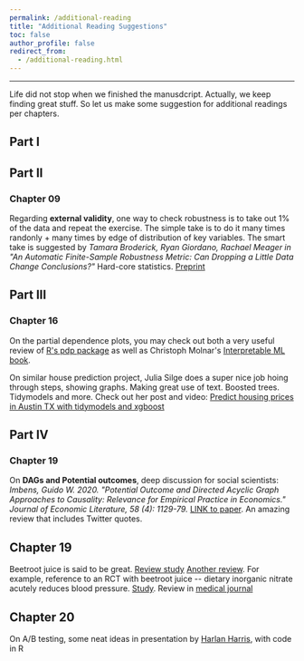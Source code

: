 ```yaml
---
permalink: /additional-reading
title: "Additional Reading Suggestions"
toc: false
author_profile: false
redirect_from:
  - /additional-reading.html
---
```

___




Life did not stop when we finished the manusdcript. Actually, we keep finding great stuff. So let us make some suggestion for additional readings per chapters. 

## Part I


## Part II

### Chapter 09

Regarding **external validity**, one way to check robustness is to take out 1% of the data and repeat the exercise. The simple take is to do it many times randonly + many times by edge of distribution of key variables. The smart take is suggested by *Tamara Broderick, Ryan Giordano, Rachael Meager in "An Automatic Finite-Sample Robustness Metric: Can Dropping a Little Data Change Conclusions?"* Hard-core statistics. [Preprint](https://arxiv.org/abs/2011.14999)

## Part III

### Chapter 16
On the partial dependence plots, you may check out both a very useful review of [ R's pdp package](https://bgreenwell.github.io/pdp/articles/pdp.html) as well as Christoph Molnar's [Interpretable ML book](https://christophm.github.io/interpretable-ml-book/pdp.html).


On similar house prediction project, Julia Silge does a super nice job hoing through steps, showing graphs. Making great use of text. Boosted trees. Tidymodels and more. Check out her post and video: [Predict housing prices in Austin TX with tidymodels and xgboost](https://juliasilge.com/blog/austin-housing/)


## Part IV

### Chapter 19
On **DAGs and Potential outcomes**, deep discussion for social scientists: *Imbens, Guido W. 2020. "Potential Outcome and Directed Acyclic Graph Approaches to Causality: Relevance for Empirical Practice in Economics." Journal of Economic Literature, 58 (4): 1129-79.* [LINK to paper](https://www.aeaweb.org/articles?id=10.1257/jel.20191597). An amazing review that includes Twitter quotes. 

## Chapter 19

Beetroot juice is said to be great. [Review study](https://www.healthline.com/health/food-nutrition/beetroot-juice-benefits#Overview) [Another review](https://www.medicalnewstoday.com/articles/324898). For example, reference to an RCT with beetroot juice -- dietary inorganic nitrate acutely reduces blood pressure. [Study](https://www.ahajournals.org/doi/10.1161/HYPERTENSIONAHA.114.04675). Review in [medical journal](https://www.ncbi.nlm.nih.gov/pmc/articles/PMC4425174/)

## Chapter 20

On A/B testing, some neat ideas in presentation by [Harlan Harris](https://www.harlan.harris.name/2022/08/communicating-a-b-test-results-for-conversion-rates-with-ratios-and-uncertainty-intervals/?utm_campaign=Data_Elixir&utm_source=Data_Elixir_403/), with code in R

